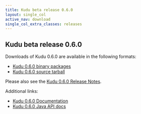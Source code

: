 ```yaml
---
title: Kudu beta release 0.6.0
layout: single_col
active_nav: download
single_col_extra_classes: releases
---
```


## Kudu beta release 0.6.0

Downloads of Kudu 0.6.0 are available in the following formats:

* [Kudu 0.6.0 binary packages](docs/installation.html#install_packages)
* [Kudu 0.6.0 source tarball](https://github.com/cloudera/kudu/archive/kudu0.6.0-release.tar.gz)

Please also see the [Kudu 0.6.0 Release Notes](docs/release_notes.html).

Additional links:

* [Kudu 0.6.0 Documentation](docs/)
* [Kudu 0.6.0 Java API docs](apidocs/)
